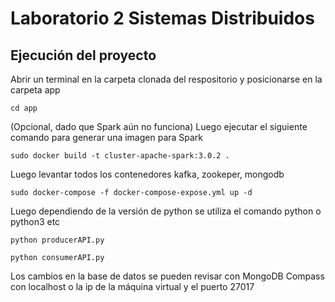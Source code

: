 # Laboratorio 2 Sistemas Distribuidos
## Ejecución del proyecto

Abrir un terminal en la carpeta clonada del respositorio y posicionarse en la carpeta app

```
cd app
```

(Opcional, dado que Spark aún no funciona) 
Luego ejecutar el siguiente comando para generar una imagen para Spark
```
sudo docker build -t cluster-apache-spark:3.0.2 .
```
Luego levantar todos los contenedores kafka, zookeper, mongodb
```
sudo docker-compose -f docker-compose-expose.yml up -d
```
Luego dependiendo de la versión de python se utiliza el comando python o python3 etc
```
python producerAPI.py
```
```
python consumerAPI.py
```
Los cambios en la base de datos se pueden revisar con MongoDB Compass con localhost o la ip de la máquina virtual y el puerto 27017
